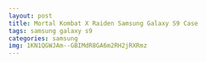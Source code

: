 ```yaml
---
layout: post
title: Mortal Kombat X Raiden Samsung Galaxy S9 Case
tags: samsung galaxy s9
categories: samsung
img: 1KN1QGWJAm--GBIMdR8GA6m2RH2jRXRmz
---
```

